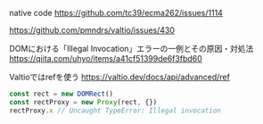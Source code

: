native code
https://github.com/tc39/ecma262/issues/1114

https://github.com/pmndrs/valtio/issues/430

DOMにおける「Illegal Invocation」エラーの一例とその原因・対処法
https://qiita.com/uhyo/items/a41cf51399de6f3fbd60

Valtioではrefを使う
https://valtio.dev/docs/api/advanced/ref

```js
const rect = new DOMRect()
const rectProxy = new Proxy(rect, {})
rectProxy.x // Uncaught TypeError: Illegal invocation
```